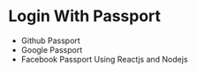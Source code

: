 # Login With Passport 
  - Github Passport
  - Google Passport 
  - Facebook Passport 
Using Reactjs and Nodejs
